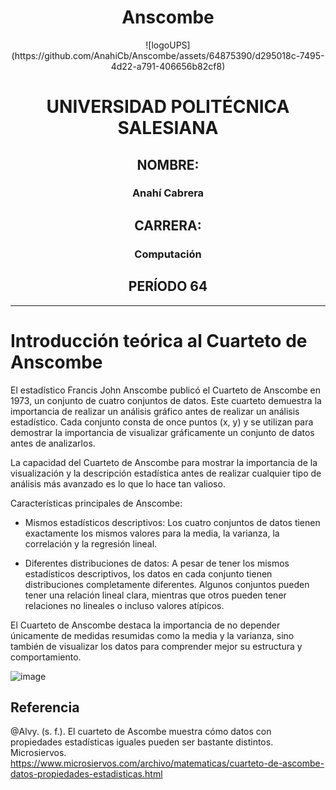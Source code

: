 <div align="center">
  <h1>Anscombe</h1>
  ![logoUPS](https://github.com/AnahiCb/Anscombe/assets/64875390/d295018c-7495-4d22-a791-406656b82cf8)
  
  <h1>UNIVERSIDAD POLITÉCNICA SALESIANA</h2>
  <h2>NOMBRE:</h2>
  <h3>Anahí Cabrera</h3>
  <h2>CARRERA:</h2>
  <h3>Computación</h3>
  <h2>PERÍODO 64</h2>
</div>

---

# Introducción teórica al Cuarteto de Anscombe

El estadístico Francis John Anscombe publicó el Cuarteto de Anscombe en 1973, un conjunto de cuatro conjuntos de datos. Este cuarteto demuestra la importancia de realizar un análisis gráfico antes de realizar un análisis estadístico. Cada conjunto consta de once puntos (x, y) y se utilizan para demostrar la importancia de visualizar gráficamente un conjunto de datos antes de analizarlos.

La capacidad del Cuarteto de Anscombe para mostrar la importancia de la visualización y la descripción estadística antes de realizar cualquier tipo de análisis más avanzado es lo que lo hace tan valioso.

Características principales de Anscombe:
* Mismos estadísticos descriptivos: Los cuatro conjuntos de datos tienen exactamente los mismos valores para la media, la varianza, la correlación y la regresión lineal.

* Diferentes distribuciones de datos: A pesar de tener los mismos estadísticos descriptivos, los datos en cada conjunto tienen distribuciones completamente diferentes. Algunos conjuntos pueden tener una relación lineal clara, mientras que otros pueden tener relaciones no lineales o incluso valores atípicos.

El Cuarteto de Anscombe destaca la importancia de no depender únicamente de medidas resumidas como la media y la varianza, sino también de visualizar los datos para comprender mejor su estructura y comportamiento.

![image](https://github.com/AnahiCb/Anscombe/assets/64875390/02cf3060-f2f9-43ed-9dc8-8acc5f7acbc4)

## Referencia
@Alvy. (s. f.). El cuarteto de Ascombe muestra cómo datos con propiedades estadísticas iguales pueden ser bastante distintos. Microsiervos. https://www.microsiervos.com/archivo/matematicas/cuarteto-de-ascombe-datos-propiedades-estadisticas.html
